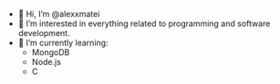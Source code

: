 - 👋 Hi, I’m @alexxmatei
- 👀 I’m interested in everything related to programming and software development.
- 🌱 I’m currently learning:
  * MongoDB
  * Node.js
  * C

<!---
alexxmatei/alexxmatei is a ✨ special ✨ repository because its `README.md` (this file) appears on your GitHub profile.
You can click the Preview link to take a look at your changes.
--->
